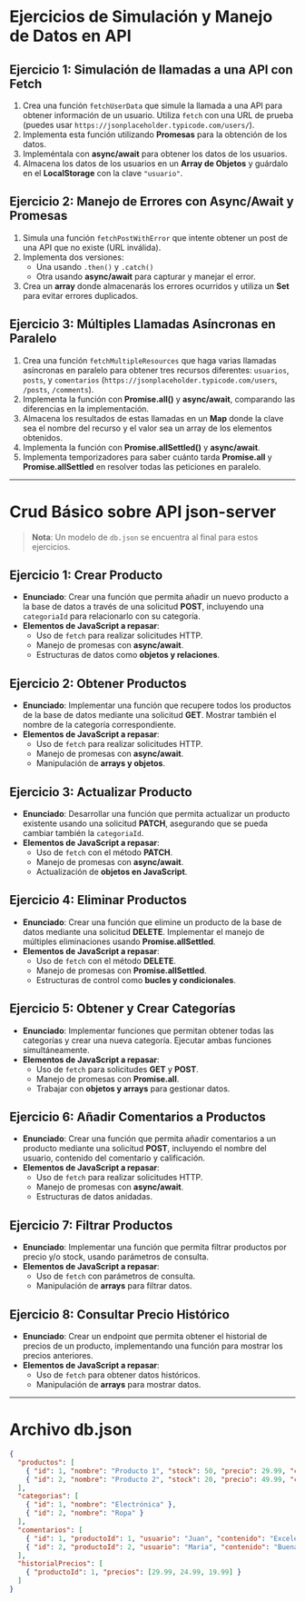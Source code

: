 # Ejercicios de Simulación y Manejo de Datos en API

## Ejercicio 1: Simulación de llamadas a una API con Fetch
1. Crea una función `fetchUserData` que simule la llamada a una API para obtener información de un usuario. Utiliza `fetch` con una URL de prueba (puedes usar `https://jsonplaceholder.typicode.com/users/`).
2. Implementa esta función utilizando **Promesas** para la obtención de los datos.
3. Impleméntala con **async/await** para obtener los datos de los usuarios.
4. Almacena los datos de los usuarios en un **Array de Objetos** y guárdalo en el **LocalStorage** con la clave `"usuario"`.

## Ejercicio 2: Manejo de Errores con Async/Await y Promesas
1. Simula una función `fetchPostWithError` que intente obtener un post de una API que no existe (URL inválida).
2. Implementa dos versiones:
   - Una usando `.then()` y `.catch()`
   - Otra usando **async/await** para capturar y manejar el error.
3. Crea un **array** donde almacenarás los errores ocurridos y utiliza un **Set** para evitar errores duplicados.

## Ejercicio 3: Múltiples Llamadas Asíncronas en Paralelo
1. Crea una función `fetchMultipleResources` que haga varias llamadas asíncronas en paralelo para obtener tres recursos diferentes: `usuarios`, `posts`, y `comentarios` (`https://jsonplaceholder.typicode.com/users`, `/posts`, `/comments`).
2. Implementa la función con **Promise.all()** y **async/await**, comparando las diferencias en la implementación.
3. Almacena los resultados de estas llamadas en un **Map** donde la clave sea el nombre del recurso y el valor sea un array de los elementos obtenidos.
4. Implementa la función con **Promise.allSettled()** y **async/await**.
5. Implementa temporizadores para saber cuánto tarda **Promise.all** y **Promise.allSettled** en resolver todas las peticiones en paralelo.

---

# Crud Básico sobre API json-server

> **Nota**: Un modelo de `db.json` se encuentra al final para estos ejercicios.

## Ejercicio 1: Crear Producto
- **Enunciado**: Crear una función que permita añadir un nuevo producto a la base de datos a través de una solicitud **POST**, incluyendo una `categoriaId` para relacionarlo con su categoría.
- **Elementos de JavaScript a repasar**:
  - Uso de `fetch` para realizar solicitudes HTTP.
  - Manejo de promesas con **async/await**.
  - Estructuras de datos como **objetos y relaciones**.

## Ejercicio 2: Obtener Productos
- **Enunciado**: Implementar una función que recupere todos los productos de la base de datos mediante una solicitud **GET**. Mostrar también el nombre de la categoría correspondiente.
- **Elementos de JavaScript a repasar**:
  - Uso de `fetch` para realizar solicitudes HTTP.
  - Manejo de promesas con **async/await**.
  - Manipulación de **arrays y objetos**.

## Ejercicio 3: Actualizar Producto
- **Enunciado**: Desarrollar una función que permita actualizar un producto existente usando una solicitud **PATCH**, asegurando que se pueda cambiar también la `categoriaId`.
- **Elementos de JavaScript a repasar**:
  - Uso de `fetch` con el método **PATCH**.
  - Manejo de promesas con **async/await**.
  - Actualización de **objetos en JavaScript**.

## Ejercicio 4: Eliminar Productos
- **Enunciado**: Crear una función que elimine un producto de la base de datos mediante una solicitud **DELETE**. Implementar el manejo de múltiples eliminaciones usando **Promise.allSettled**.
- **Elementos de JavaScript a repasar**:
  - Uso de `fetch` con el método **DELETE**.
  - Manejo de promesas con **Promise.allSettled**.
  - Estructuras de control como **bucles y condicionales**.

## Ejercicio 5: Obtener y Crear Categorías
- **Enunciado**: Implementar funciones que permitan obtener todas las categorías y crear una nueva categoría. Ejecutar ambas funciones simultáneamente.
- **Elementos de JavaScript a repasar**:
  - Uso de `fetch` para solicitudes **GET** y **POST**.
  - Manejo de promesas con **Promise.all**.
  - Trabajar con **objetos y arrays** para gestionar datos.

## Ejercicio 6: Añadir Comentarios a Productos
- **Enunciado**: Crear una función que permita añadir comentarios a un producto mediante una solicitud **POST**, incluyendo el nombre del usuario, contenido del comentario y calificación.
- **Elementos de JavaScript a repasar**:
  - Uso de `fetch` para realizar solicitudes HTTP.
  - Manejo de promesas con **async/await**.
  - Estructuras de datos anidadas.

## Ejercicio 7: Filtrar Productos
- **Enunciado**: Implementar una función que permita filtrar productos por precio y/o stock, usando parámetros de consulta.
- **Elementos de JavaScript a repasar**:
  - Uso de `fetch` con parámetros de consulta.
  - Manipulación de **arrays** para filtrar datos.

## Ejercicio 8: Consultar Precio Histórico
- **Enunciado**: Crear un endpoint que permita obtener el historial de precios de un producto, implementando una función para mostrar los precios anteriores.
- **Elementos de JavaScript a repasar**:
  - Uso de `fetch` para obtener datos históricos.
  - Manipulación de **arrays** para mostrar datos.

---

# Archivo db.json

```json
{
  "productos": [
    { "id": 1, "nombre": "Producto 1", "stock": 50, "precio": 29.99, "categoriaId": 1 },
    { "id": 2, "nombre": "Producto 2", "stock": 20, "precio": 49.99, "categoriaId": 2 }
  ],
  "categorias": [
    { "id": 1, "nombre": "Electrónica" },
    { "id": 2, "nombre": "Ropa" }
  ],
  "comentarios": [
    { "id": 1, "productoId": 1, "usuario": "Juan", "contenido": "Excelente producto!", "calificacion": 5 },
    { "id": 2, "productoId": 2, "usuario": "Maria", "contenido": "Buena calidad.", "calificacion": 4 }
  ],
  "historialPrecios": [
    { "productoId": 1, "precios": [29.99, 24.99, 19.99] }
  ]
}
